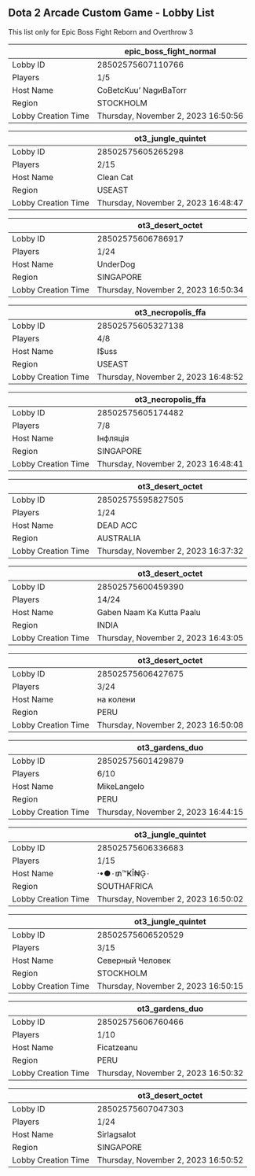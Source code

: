 ## Dota 2 Arcade Custom Game - Lobby List

This list only for Epic Boss Fight Reborn and Overthrow 3

|  | epic_boss_fight_normal |
| ------ | ------ |
| Lobby ID | 28502575607110766 |
| Players | 1/5 |
| Host Name | CoBetcKuu’ NаgиBaTorr |
| Region | STOCKHOLM |
| Lobby Creation Time | Thursday, November 2, 2023 16:50:56 |


|  | ot3_jungle_quintet |
| ------ | ------ |
| Lobby ID | 28502575605265298 |
| Players | 2/15 |
| Host Name | Clean Cat |
| Region | USEAST |
| Lobby Creation Time | Thursday, November 2, 2023 16:48:47 |


|  | ot3_desert_octet |
| ------ | ------ |
| Lobby ID | 28502575606786917 |
| Players | 1/24 |
| Host Name | UnderDog |
| Region | SINGAPORE |
| Lobby Creation Time | Thursday, November 2, 2023 16:50:34 |


|  | ot3_necropolis_ffa |
| ------ | ------ |
| Lobby ID | 28502575605327138 |
| Players | 4/8 |
| Host Name | I$uss |
| Region | USEAST |
| Lobby Creation Time | Thursday, November 2, 2023 16:48:52 |


|  | ot3_necropolis_ffa |
| ------ | ------ |
| Lobby ID | 28502575605174482 |
| Players | 7/8 |
| Host Name | Інфляція |
| Region | SINGAPORE |
| Lobby Creation Time | Thursday, November 2, 2023 16:48:41 |


|  | ot3_desert_octet |
| ------ | ------ |
| Lobby ID | 28502575595827505 |
| Players | 1/24 |
| Host Name | DEAD ACC |
| Region | AUSTRALIA |
| Lobby Creation Time | Thursday, November 2, 2023 16:37:32 |


|  | ot3_desert_octet |
| ------ | ------ |
| Lobby ID | 28502575600459390 |
| Players | 14/24 |
| Host Name | Gaben Naam Ka Kutta Paalu |
| Region | INDIA |
| Lobby Creation Time | Thursday, November 2, 2023 16:43:05 |


|  | ot3_desert_octet |
| ------ | ------ |
| Lobby ID | 28502575606427675 |
| Players | 3/24 |
| Host Name | на колени |
| Region | PERU |
| Lobby Creation Time | Thursday, November 2, 2023 16:50:08 |


|  | ot3_gardens_duo |
| ------ | ------ |
| Lobby ID | 28502575601429879 |
| Players | 6/10 |
| Host Name | MikeLangelo |
| Region | PERU |
| Lobby Creation Time | Thursday, November 2, 2023 16:44:15 |


|  | ot3_jungle_quintet |
| ------ | ------ |
| Lobby ID | 28502575606336683 |
| Players | 1/15 |
| Host Name | ·•●٠₥™ҜĬ₦Ģ٠ |
| Region | SOUTHAFRICA |
| Lobby Creation Time | Thursday, November 2, 2023 16:50:02 |


|  | ot3_jungle_quintet |
| ------ | ------ |
| Lobby ID | 28502575606520529 |
| Players | 3/15 |
| Host Name | Северный Человек |
| Region | STOCKHOLM |
| Lobby Creation Time | Thursday, November 2, 2023 16:50:15 |


|  | ot3_gardens_duo |
| ------ | ------ |
| Lobby ID | 28502575606760466 |
| Players | 1/10 |
| Host Name | Ficatzeanu |
| Region | PERU |
| Lobby Creation Time | Thursday, November 2, 2023 16:50:32 |


|  | ot3_desert_octet |
| ------ | ------ |
| Lobby ID | 28502575607047303 |
| Players | 1/24 |
| Host Name | Sirlagsalot |
| Region | SINGAPORE |
| Lobby Creation Time | Thursday, November 2, 2023 16:50:52 |


